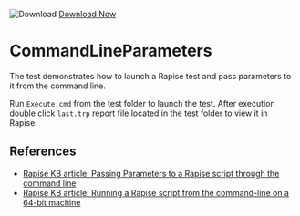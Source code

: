 ![Download](https://github.githubassets.com/images/icons/emoji/unicode/23ec.png?v8) [Download Now](https://inflectra.github.io/DownGit/#/home?url=https://github.com/Inflectra/rapise-samples/tree/master/CommandLineParameters)

# CommandLineParameters

The test demonstrates how to launch a Rapise test and pass parameters to it from the command line.

Run `Execute.cmd` from the test folder to launch the test. After execution double click `last.trp` report file located in the test folder to view it in Rapise.

## References
- [Rapise KB article: Passing Parameters to a Rapise script through the command line](https://www.inflectra.com/Support/KnowledgeBase/KB26.aspx)
- [Rapise KB article: Running a Rapise script from the command-line on a 64-bit machine](https://www.inflectra.com/Support/KnowledgeBase/KB17.aspx)

